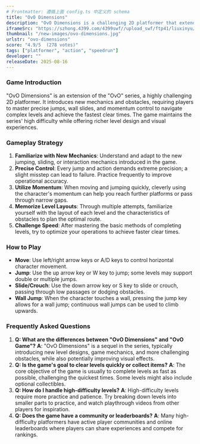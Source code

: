 ```yaml
---
# Frontmatter: 遵循上面 config.ts 中定义的 schema
title: "OvO Dimensions"
description: "OvO Dimensions is a challenging 2D platformer that extends the OvO series with new mechanics and obstacles, requiring players to master precise jumps, wall slides, and momentum control to navigate complex levels and achieve fast clear times."
iframeSrc: "https://szhong.4399.com/4399swf//upload_swf/ftp41/liuxinyu/20221219/8/index.html"
thumbnail: "/new-images/ovo-dimensions.jpg"
urlstr: "ovo-dimensions"
score: "4.9/5  (278 votes)"
tags: ["platformer", "action", "speedrun"]
developer: ""
releaseDate: 2025-08-16
---
```




### Game Introduction

"OvO Dimensions" is an extension of the "OvO" series, a highly challenging 2D platformer. It introduces new mechanics and obstacles, requiring players to master precise jumps, wall slides, and momentum control to navigate complex levels and achieve the fastest clear times. The game maintains the series' high difficulty while offering richer level design and visual experiences.

### Gameplay Strategy

1.  **Familiarize with New Mechanics**: Understand and adapt to the new jumping, sliding, or interaction mechanics introduced in the game.
2.  **Precise Control**: Every jump and action demands extreme precision; a slight misstep can lead to failure. Practice frequently to improve operational accuracy.
3.  **Utilize Momentum**: When moving and jumping quickly, cleverly using the character's momentum can help you reach further platforms or pass through narrow gaps.
4.  **Memorize Level Layouts**: Through multiple attempts, familiarize yourself with the layout of each level and the characteristics of obstacles to plan the optimal route.
5.  **Challenge Speed**: After mastering the basic methods of completing levels, try to optimize your operations to achieve faster clear times.

### How to Play

*   **Move**: Use left/right arrow keys or A/D keys to control horizontal character movement.
*   **Jump**: Use the up arrow key or W key to jump; some levels may support double or multiple jumps.
*   **Slide/Crouch**: Use the down arrow key or S key to slide or crouch, passing through low passages or dodging obstacles.
*   **Wall Jump**: When the character touches a wall, pressing the jump key allows for a wall jump; continuous wall jumps can be used to climb upwards.

### Frequently Asked Questions

1.  **Q: What are the differences between "OvO Dimensions" and "OvO Game"?**
    **A**: "OvO Dimensions" is a sequel in the series, typically introducing new level designs, game mechanics, and more challenging obstacles, while also potentially improving visual effects.
2.  **Q: Is the game's goal to clear levels quickly or collect items?**
    **A**: The core objective of the game is usually to complete levels as fast as possible, challenging the quickest times. Some levels might also include optional collectibles.
3.  **Q: How do I handle high-difficulty levels?**
    **A**: High-difficulty levels require more practice and patience. Try breaking down levels into smaller parts to practice, and watch playthrough videos from other players for inspiration.
4.  **Q: Does the game have a community or leaderboards?**
    **A**: Many high-difficulty platformers have active player communities and online leaderboards where players can share experiences and compete for rankings.